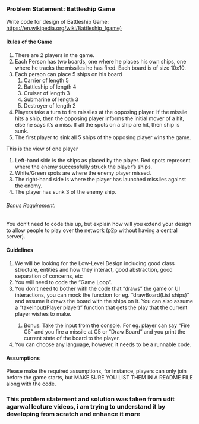 ### Problem Statement: Battleship Game

Write code for design of Battleship Game: https://en.wikipedia.org/wiki/Battleship_(game)

#### Rules of the Game
1. There are 2 players in the game.
1. Each Person has two boards, one where he places his own ships, one where he tracks
   the missiles he has fired. Each board is of size 10x10.
1. Each person can place 5 ships on his board
    1. Carrier of length 5
    1. Battleship of length 4
    1. Cruiser of length 3
    1. Submarine of length 3
    1. Destroyer of length 2
1. Players take a turn to fire missiles at the opposing player. If the missile hits a ship, then
   the opposing player informs the initial mover of a hit, else he says it’s a miss. If all the
   spots on a ship are hit, then ship is sunk.
1. The first player to sink all 5 ships of the opposing player wins the game.

This is the view of one player
1. Left-hand side is the ships as placed by the player. Red spots represent where the
   enemy successfully struck the player’s ships.
2. White/Green spots are where the enemy player missed.
3. The right-hand side is where the player has launched missiles against the enemy.
4. The player has sunk 3 of the enemy ship.



######  Bonus Requirement:
You don’t need to code this up, but explain how will you extend your design to
allow people to play over the network (p2p without having a central server).

#### Guidelines
1. We will be looking for the Low-Level Design including good class structure, entities and
   how they interact, good abstraction, good separation of concerns, etc
2. You will need to code the “Game Loop”.
3. You don’t need to bother with the code that “draws” the game or UI interactions, you can
   mock the function for eg. “drawBoard(List<Ship> ships)” and assume it draws the board
   with the ships on it. You can also assume a “takeInput(Player player)” function that gets
   the play that the current player wishes to make.
    1. Bonus: Take the input from the console. For eg. player can say “Fire C5” and you
       fire a missile at C5 or “Draw Board” and you print the current state of the board to
       the player.
4. You can choose any language, however, it needs to be a runnable code.

#### Assumptions
Please make the required assumptions, for instance, players can only join before the
game starts, but MAKE SURE YOU LIST THEM IN A README FILE along with the code.

### This problem statement and solution was taken from udit agarwal lecture videos, i am trying to understand it by  developing from scratch and enhance it more 
